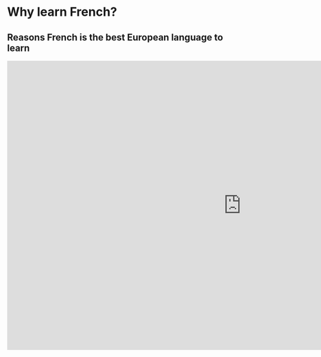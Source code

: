 <h1>Why learn French?</h1>
<h2>Reasons French is the best European language to learn</h2>

<iframe src="https://h5p.org/h5p/embed/379324" width="1090" height="674" frameborder="0" allowfullscreen="allowfullscreen"></iframe><script src="https://h5p.org/sites/all/modules/h5p/library/js/h5p-resizer.js" charset="UTF-8"></script>
